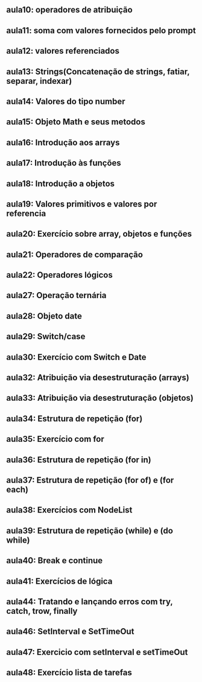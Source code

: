 ## aula10: operadores de atribuição
## aula11: soma com valores fornecidos pelo prompt
## aula12: valores referenciados
## aula13: Strings(Concatenação de strings, fatiar, separar, indexar)
## aula14: Valores do tipo number
## aula15: Objeto Math e seus metodos
## aula16: Introdução aos arrays
## aula17: Introdução às funções
## aula18: Introdução a objetos
## aula19: Valores primitivos e valores por referencia
## aula20: Exercício sobre array, objetos e funções
## aula21: Operadores de comparação
## aula22: Operadores lógicos
## aula27: Operação ternária
## aula28: Objeto date
## aula29: Switch/case
## aula30: Exercício com Switch e Date
## aula32: Atribuição via desestruturação (arrays)
## aula33: Atribuição via desestruturação (objetos)
## aula34: Estrutura de repetição (for)
## aula35: Exercício com for
## aula36: Estrutura de repetição (for in)
## aula37: Estrutura de repetição (for of) e (for each)
## aula38: Exercícios com NodeList
## aula39: Estrutura de repetição (while) e (do while)
## aula40: Break e continue
## aula41: Exercícios de lógica 
## aula44: Tratando e lançando erros com try, catch, trow, finally
## aula46: SetInterval e SetTimeOut
## aula47: Exercicio com setInterval e setTimeOut
## aula48: Exercício lista de tarefas
